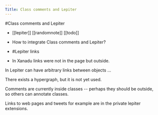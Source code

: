 ---Title: Class comments and Lepiter---#Class comments and Lepiter- [[lepiter]] [[randomnote]]  [[todo]]- How to integrate Class comments and Lepiter?- #Lepiter links- In Xanadu links were not in the page but outside.

In Lepiter can have arbitrary links between objects ...

There exists a hypergraph, but it is not yet used.

Comments are currently inside classes -- perhaps they should be outside, so others can annotate classes.


Links to web pages and tweets for example are in the private lepiter extensions.